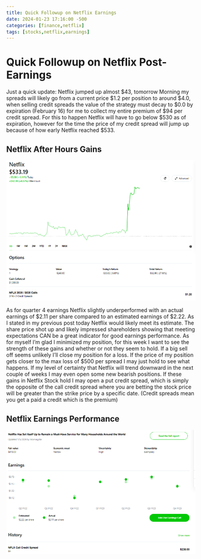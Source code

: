```yaml
---
title: Quick Followup on Netflix Earnings
date: 2024-01-23 17:16:00 -500
categories: [finance,netflix]
tags: [stocks,netflix,earnings]
---
```



# Quick Followup on Netflix Post-Earnings


Just a quick update: Netflix jumped up almost $43, tomorrow Morning my spreads will likely go from a current price $1.2 per position to around $4.0, when selling credit spreads the value of the strategy must decay to $0.0 by expiration (February 16) for me to collect my entire premium of $94 per credit spread. For this to happen Netflix will have to go below $530 as of expiration, however for the time the price of my credit spread will jump up because of how early Netflix reached $533. 

## Netflix After Hours Gains
![img-description](/assets/Netflix.png)

As for quarter 4 earnings Netflix slightly underperformed with an actual earnings of $2.11 per share compared to an estimated earnings of $2.22. As I stated in my previous post today Netflix would likely meet its estimate. The share price shot up and likely impressed shareholders showing that meeting expectations CAN be a great indicator for good earnings performance.  As for myself I’m glad I minimized my position, for this week I want to see the strength of these gains and whether or not they seem to hold. If a big sell off seems unlikely I’ll close my position for a loss. If the price of my position gets closer to the max loss of $500 per spread I may just hold to see what happens. If my level of certainty that Netflix will trend downward in the next couple of weeks I may even open some new bearish positions. If these gains in Netflix Stock hold I may open a put credit spread, which is simply the opposite of the call credit spread where you are betting the stock price will be greater than the strike price by a specific date. (Credit spreads mean you get a paid a credit which is the premium)

## Netflix Earnings Performance
![img-description](/assets/NetflixEarnings.png)